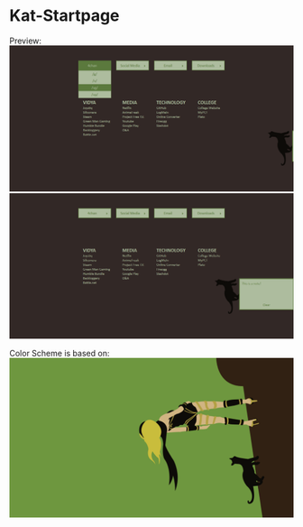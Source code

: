 Kat-Startpage
=============

Preview: 
![Alt text](/preview.png)
![Alt text](/sidebar.png)

Color Scheme is based on:
![Alt text](/gravityrush.png)
